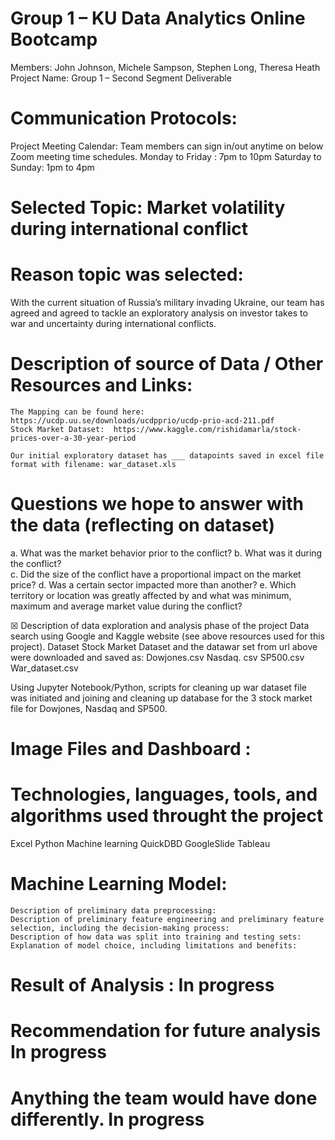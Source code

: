
# Group 1 – KU Data Analytics Online Bootcamp
Members: John Johnson,  Michele Sampson, Stephen Long, Theresa Heath
Project Name: Group 1 – Second Segment Deliverable 

# Communication Protocols:
Project Meeting Calendar: Team members can sign in/out anytime on below Zoom meeting time schedules. 
Monday to Friday : 7pm to 10pm 
Saturday to Sunday: 1pm to 4pm

# Selected Topic:  Market volatility during international conflict 

# Reason topic was selected:
With the current situation of Russia’s military invading Ukraine, our team has agreed and  agreed to tackle an exploratory analysis  on investor takes to war and uncertainty during international conflicts.

# Description of source of Data / Other Resources and Links:
	The Mapping can be found here:  https://ucdp.uu.se/downloads/ucdpprio/ucdp-prio-acd-211.pdf
	Stock Market Dataset:  https://www.kaggle.com/rishidamarla/stock-prices-over-a-30-year-period 
	
	Our initial exploratory dataset has ___ datapoints saved in excel file format with filename: war_dataset.xls

# Questions we hope to answer with the data (reflecting on dataset)
a.	What was the market behavior prior to the conflict? 
b.	What was it during the conflict?  
c.	Did the size of the conflict have a proportional impact on the market price?
d.	Was a certain sector impacted more than another?
e.	Which territory or location was greatly affected by and what was minimum,  maximum and average market value during the conflict?

										 
☒ Description of data exploration  and  analysis phase of the project
Data search  using Google and  Kaggle website (see above resources used for this project). Dataset Stock Market Dataset and the datawar set from url above were downloaded and saved as:
Dowjones.csv
Nasdaq. csv
SP500.csv  
War_dataset.csv

Using Jupyter Notebook/Python, scripts for cleaning up war dataset file was initiated and joining and cleaning up database for the 3 stock market file for Dowjones, Nasdaq and SP500.


# Image Files and Dashboard : 

# Technologies, languages, tools, and algorithms used throught the project 
Excel
Python
Machine learning
QuickDBD
GoogleSlide
Tableau

# Machine Learning Model: 

	Description of preliminary data preprocessing:
	Description of preliminary feature engineering and preliminary feature selection, including the decision-making process:
	Description of how data was split into training and testing sets:
	Explanation of model choice, including limitations and benefits:

# Result of Analysis : In progress

# Recommendation for future analysis  In progress

# Anything the team would have done differently. In progress

